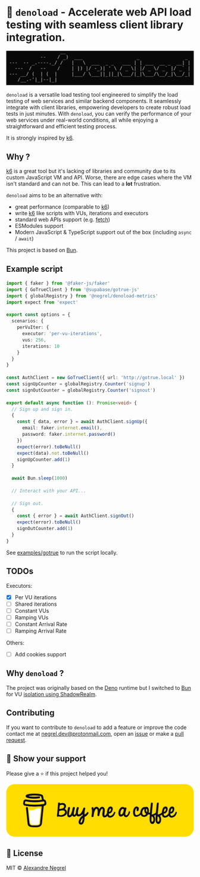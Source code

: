 # 🦕 `denoload` - Accelerate web API load testing with seamless client library integration.

![denoload ascii art](./.github/images/ascii.png)

`denoload` is a versatile load testing tool engineered to simplify the load
testing of web services and similar backend components. It seamlessly integrate
with client libraries, empowering developers to create robust load tests in just
minutes. With `denoload`, you can verify the performance of your web services
under real-world conditions, all while enjoying a straightforward and efficient
testing process.

It is strongly inspired by [k6][k6].

## Why ?

[k6][k6] is a great tool but it's lacking of libraries and community due to its
custom JavaScript VM and API. Worse, there are edge cases where the VM isn't
standard and can not be. This can lead to a **lot** frustration.

`denoload` aims to be an alternative with:
- great performance (comparable to [k6][k6])
- write [k6][k6] like scripts with VUs, iterations and executors
- standard web APIs support (e.g. [fetch](https://developer.mozilla.org/en-US/docs/Web/API/Fetch_API))
- ESModules support
- Modern JavaScript & TypeScript support out of the box (including `async` /
  `await`)

This project is based on [Bun][bun].

## Example script

```ts
import { faker } from '@faker-js/faker'
import { GoTrueClient } from '@supabase/gotrue-js'
import { globalRegistry } from '@negrel/denoload-metrics'
import expect from 'expect'

export const options = {
  scenarios: {
    perVuIter: {
      executor: 'per-vu-iterations',
      vus: 256,
      iterations: 10
    }
  }
}

const AuthClient = new GoTrueClient({ url: 'http://gotrue.local' })
const signUpCounter = globalRegistry.Counter('signup')
const signOutCounter = globalRegistry.Counter('signout')

export default async function (): Promise<void> {
  // Sign up and sign in.
  {
    const { data, error } = await AuthClient.signUp({
      email: faker.internet.email(),
      password: faker.internet.password()
    })
    expect(error).toBeNull()
    expect(data).not.toBeNull()
    signUpCounter.add(1)
  }

  await Bun.sleep(1000)

  // Interact with your API...

  // Sign out.
  {
    const { error } = await AuthClient.signOut()
    expect(error).toBeNull()
    signOutCounter.add(1)
  }
}
```

See [examples/gotrue](./examples/gotrue/) to run the script locally.

## TODOs

Executors:
- [x] Per VU iterations
- [ ] Shared iterations
- [ ] Constant VUs
- [ ] Ramping VUs
- [ ] Constant Arrival Rate
- [ ] Ramping Arrival Rate

Others:
- [ ] Add cookies support

## Why `denoload` ?

The project was originally based on the [Deno](https://deno.land) runtime but I
switched to [Bun][bun] for VU [isolation using ShadowRealm](https://github.com/tc39/proposal-shadowrealm/).

## Contributing

If you want to contribute to `denoload` to add a feature or improve the code contact
me at [negrel.dev@protonmail.com](mailto:negrel.dev@protonmail.com), open an
[issue](https://github.com/negrel/denoload/issues) or make a
[pull request](https://github.com/negrel/denoload/pulls).

## :stars: Show your support

Please give a :star: if this project helped you!

[![buy me a coffee](.github/images/bmc-button.png)](https://www.buymeacoffee.com/negrel)

## :scroll: License

MIT © [Alexandre Negrel](https://www.negrel.dev/)

[k6]: https://k6.io/
[bun]: https://bun.sh/
